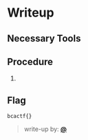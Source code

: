 #  Writeup

## Necessary Tools


## Procedure
1. 

## Flag
`bcactf{}`

> write-up by: [**@**](https://github.com/)
